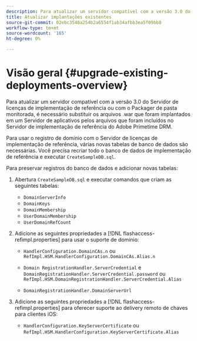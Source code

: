 ```yaml
---
description: Para atualizar um servidor compatível com a versão 3.0 do Servidor de licenças de implementação de referência ou com o Packager de pasta monitorada, é necessário substituir os arquivos .war que foram implantados em um Servidor de aplicativos pelos arquivos que foram incluídos no Servidor de implementação de referência do Adobe Primetime DRM.
title: Atualizar implantações existentes
source-git-commit: 02ebc3548a254b2a6554f1ab34afbb3ea5f09bb8
workflow-type: tm+mt
source-wordcount: '165'
ht-degree: 0%

---
```


# Visão geral {#upgrade-existing-deployments-overview}

Para atualizar um servidor compatível com a versão 3.0 do Servidor de licenças de implementação de referência ou com o Packager de pasta monitorada, é necessário substituir os arquivos .war que foram implantados em um Servidor de aplicativos pelos arquivos que foram incluídos no Servidor de implementação de referência do Adobe Primetime DRM.

Para usar o registro de domínio com o Servidor de licenças de implementação de referência, várias novas tabelas de banco de dados são necessárias. Você precisa recriar todo o banco de dados de implementação de referência e executar `CreateSampleDB.sql`.

Para preservar registros do banco de dados e adicionar novas tabelas:

1. Abertura `CreateSampleDB.sql` e executar comandos que criam as seguintes tabelas:

   * `DomainServerInfo`
   * `DomainKeys`
   * `DomainMembership`
   * `UserDomainMembership`
   * `UserDomainRefCount`

1. Adicione as seguintes propriedades a [!DNL flashaccess-refimpl.properties] para usar o suporte de domínio:

   * `HandlerConfiguration.DomainCAs.n` ou `RefImpl.HSM.HandlerConfiguration.DomainCAs.Alias.n`

   * `Domain RegistrationHandler.ServerCredential` e `DomainRegistrationHandler.ServerCredential.password` ou `RefImpl.HSM.DomainRegistrationHandler.ServerCredential.Alias`

   * `DomainRegistrationHandler.DomainServerUrl`

1. Adicione as seguintes propriedades a [!DNL flashaccess-refimpl.properties] para oferecer suporte ao delivery remoto de chaves para clientes iOS:

   * `HandlerConfiguration.KeyServerCertificate` ou `RefImpl.HSM.HandlerConfiguration.KeyServerCertificate.Alias`
